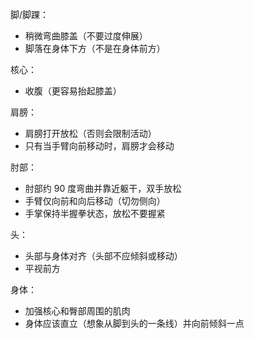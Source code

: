 

脚/脚踝：
- 稍微弯曲膝盖（不要过度伸展） 
- 脚落在身体下方（不是在身体前方）
    

核心：

- 收腹（更容易抬起膝盖）
    

肩膀：

- 肩膀打开放松（否则会限制活动）
- 只有当手臂向前移动时，肩膀才会移动
    

肘部：

- 肘部约 90 度弯曲并靠近躯干，双手放松
- 手臂仅向前和向后移动（切勿侧向）
- 手掌保持半握拳状态，放松不要握紧
    

头：

- 头部与身体对齐（头部不应倾斜或移动）
- 平视前方
    

身体：

- 加强核心和臀部周围的肌肉
- 身体应该直立（想象从脚到头的一条线）并向前倾斜一点